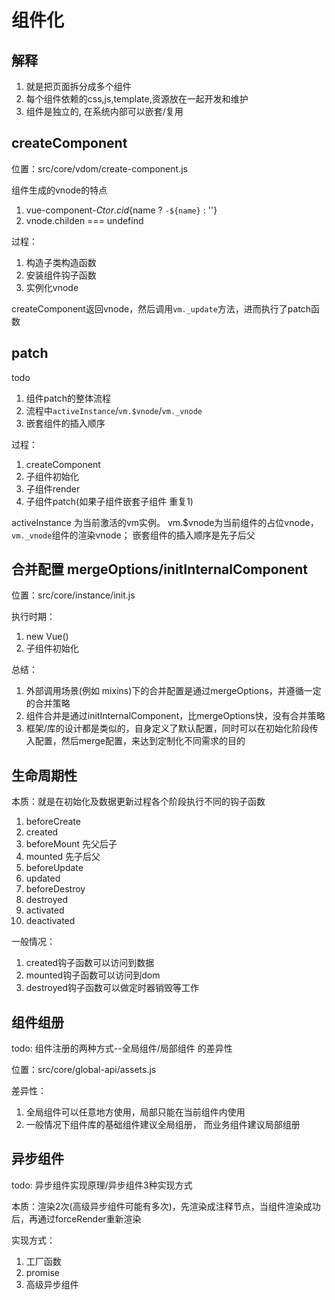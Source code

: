 # 组件化

## 解释

 1. 就是把页面拆分成多个组件
 2. 每个组件依赖的css,js,template,资源放在一起开发和维护
 3. 组件是独立的, 在系统内部可以嵌套/复用

## createComponent

位置：src/core/vdom/create-component.js

组件生成的vnode的特点  
  1. vue-component-${Ctor.cid}${name ? `-${name}` : ''}
  2. vnode.childen === undefind

过程：
  1. 构造子类构造函数
  2. 安装组件钩子函数
  3. 实例化vnode

createComponent返回vnode，然后调用`vm._update`方法，进而执行了patch函数

## patch

todo
  1. 组件patch的整体流程
  2. 流程中`activeInstance`/`vm.$vnode`/`vm._vnode`
  3. 嵌套组件的插入顺序

过程：
  1. createComponent
  2. 子组件初始化
  3. 子组件render
  4. 子组件patch(如果子组件嵌套子组件 重复1)

activeInstance 为当前激活的vm实例。
vm.$vnode为当前组件的占位vnode，`vm._vnode`组件的渲染vnode；
嵌套组件的插入顺序是先子后父

## 合并配置 mergeOptions/initInternalComponent

位置：src/core/instance/init.js

执行时期：
  1. new Vue()
  2. 子组件初始化

总结：
  1. 外部调用场景(例如 mixins)下的合并配置是通过mergeOptions，并遵循一定的合并策略
  2. 组件合并是通过initInternalComponent，比mergeOptions快，没有合并策略
  3. 框架/库的设计都是类似的，自身定义了默认配置，同时可以在初始化阶段传入配置，然后merge配置，来达到定制化不同需求的目的

## 生命周期性

本质：就是在初始化及数据更新过程各个阶段执行不同的钩子函数

  1. beforeCreate
  2. created
  3. beforeMount 先父后子
  4. mounted  先子后父
  5. beforeUpdate
  6. updated
  7. beforeDestroy
  8. destroyed
  9. activated
  10. deactivated

一般情况：
  1. created钩子函数可以访问到数据
  2. mounted钩子函数可以访问到dom
  3. destroyed钩子函数可以做定时器销毁等工作

## 组件组册

todo: 组件注册的两种方式--全局组件/局部组件 的差异性

位置：src/core/global-api/assets.js

差异性：
  1. 全局组件可以任意地方使用，局部只能在当前组件内使用
  2. 一般情况下组件库的基础组件建议全局组册， 而业务组件建议局部组册

## 异步组件

todo: 异步组件实现原理/异步组件3种实现方式

本质：渲染2次(高级异步组件可能有多次)，先渲染成注释节点，当组件渲染成功后，再通过forceRender重新渲染

实现方式：
  1. 工厂函数
  2. promise
  3. 高级异步组件
